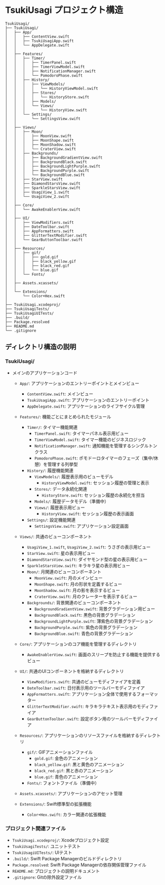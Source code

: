 # TsukiUsagi プロジェクト構造

```
TsukiUsagi/
├── TsukiUsagi/
│   ├── App/
│   │   ├── ContentView.swift
│   │   ├── TsukiUsagiApp.swift
│   │   └── AppDelegate.swift
│   │
│   ├── Features/
│   │   ├── Timer/
│   │   │   ├── TimerPanel.swift
│   │   │   ├── TimerViewModel.swift
│   │   │   ├── NotificationManager.swift
│   │   │   └── PomodoroPhase.swift
│   │   ├── History/
│   │   │   ├── ViewModels/
│   │   │   │   └── HistoryViewModel.swift
│   │   │   ├── Stores/
│   │   │   │   └── HistoryStore.swift
│   │   │   ├── Models/
│   │   │   └── Views/
│   │   │       └── HistoryView.swift
│   │   └── Settings/
│   │       └── SettingsView.swift
│   │
│   ├── Views/
│   │   ├── Moon/
│   │   │   ├── MoonView.swift
│   │   │   ├── MoonShape.swift
│   │   │   ├── MoonShadow.swift
│   │   │   └── CraterView.swift
│   │   ├── Backgrounds/
│   │   │   ├── BackgroundGradientView.swift
│   │   │   ├── BackgroundBlack.swift
│   │   │   ├── BackgroundLightPurple.swift
│   │   │   ├── BackgroundPurple.swift
│   │   │   └── BackgroundBlue.swift
│   │   ├── StarView.swift
│   │   ├── DiamondStarsView.swift
│   │   ├── SparkleStarsView.swift
│   │   ├── UsagiView_1.swift
│   │   └── UsagiView_2.swift
│   │
│   ├── Core/
│   │   └── AwakeEnablerView.swift
│   │
│   ├── UI/
│   │   ├── ViewModifiers.swift
│   │   ├── DateToolbar.swift
│   │   ├── AppFormatters.swift
│   │   ├── GlitterTextModifier.swift
│   │   └── GearButtonToolbar.swift
│   │
│   ├── Resources/
│   │   ├── gif/
│   │   │   ├── gold.gif
│   │   │   ├── black_yellow.gif
│   │   │   ├── black_red.gif
│   │   │   └── blue.gif
│   │   └── Fonts/
│   │
│   ├── Assets.xcassets/
│   │
│   └── Extensions/
│       └── Color+Hex.swift
│
├── TsukiUsagi.xcodeproj/
├── TsukiUsagiTests/
├── TsukiUsagiUITests/
├── .build/
├── Package.resolved
├── README.md
└── .gitignore
```

## ディレクトリ構造の説明

### TsukiUsagi/
- メインのアプリケーションコード
  - `App/`: アプリケーションのエントリーポイントとメインビュー
    - `ContentView.swift`: メインビュー
    - `TsukiUsagiApp.swift`: アプリケーションのエントリーポイント
    - `AppDelegate.swift`: アプリケーションのライフサイクル管理

  - `Features/`: 機能ごとにまとめられたモジュール
    - `Timer/`: タイマー機能関連
      - `TimerPanel.swift`: タイマーパネル表示用ビュー
      - `TimerViewModel.swift`: タイマー機能のビジネスロジック
      - `NotificationManager.swift`: 通知機能を管理するシングルトンクラス
      - `PomodoroPhase.swift`: ポモドーロタイマーのフェーズ（集中/休憩）を管理する列挙型
    - `History/`: 履歴機能関連
      - `ViewModels/`: 履歴表示用のビューモデル
        - `HistoryViewModel.swift`: セッション履歴の管理と表示
      - `Stores/`: データ永続化関連
        - `HistoryStore.swift`: セッション履歴の永続化を担当
      - `Models/`: 履歴データモデル（準備中）
      - `Views/`: 履歴表示用ビュー
        - `HistoryView.swift`: セッション履歴の表示画面
    - `Settings/`: 設定機能関連
      - `SettingsView.swift`: アプリケーション設定画面

  - `Views/`: 共通のビューコンポーネント
    - `UsagiView_1.swift`, `UsagiView_2.swift`: うさぎの表示用ビュー
    - `StarView.swift`: 星の表示用ビュー
    - `DiamondStarsView.swift`: ダイヤモンド型の星の表示用ビュー
    - `SparkleStarsView.swift`: キラキラ星の表示用ビュー
    - `Moon/`: 月関連のビューコンポーネント
      - `MoonView.swift`: 月のメインビュー
      - `MoonShape.swift`: 月の形状を定義するビュー
      - `MoonShadow.swift`: 月の影を表示するビュー
      - `CraterView.swift`: 月のクレーターを表示するビュー
    - `Backgrounds/`: 背景関連のビューコンポーネント
      - `BackgroundGradientView.swift`: 背景グラデーション用ビュー
      - `BackgroundBlack.swift`: 黒色の背景グラデーション
      - `BackgroundLightPurple.swift`: 薄紫色の背景グラデーション
      - `BackgroundPurple.swift`: 紫色の背景グラデーション
      - `BackgroundBlue.swift`: 青色の背景グラデーション

  - `Core/`: アプリケーションのコア機能を管理するディレクトリ
    - `AwakeEnablerView.swift`: 画面のスリープを防止する機能を提供するビュー

  - `UI/`: 共通のUIコンポーネントを格納するディレクトリ
    - `ViewModifiers.swift`: 共通のビューモディファイアを定義
    - `DateToolbar.swift`: 日付表示用のツールバーモディファイア
    - `AppFormatters.swift`: アプリケーション全体で使用するフォーマッター
    - `GlitterTextModifier.swift`: キラキラテキスト表示用のモディファイア
    - `GearButtonToolbar.swift`: 設定ボタン用のツールバーモディファイア

  - `Resources/`: アプリケーションのリソースファイルを格納するディレクトリ
    - `gif/`: GIFアニメーションファイル
      - `gold.gif`: 金色のアニメーション
      - `black_yellow.gif`: 黒と黄色のアニメーション
      - `black_red.gif`: 黒と赤のアニメーション
      - `blue.gif`: 青色のアニメーション
    - `Fonts/`: フォントファイル（準備中）

  - `Assets.xcassets/`: アプリケーションのアセット管理

  - `Extensions/`: Swift標準型の拡張機能
    - `Color+Hex.swift`: カラー関連の拡張機能

### プロジェクト関連ファイル
- `TsukiUsagi.xcodeproj/`: Xcodeプロジェクト設定
- `TsukiUsagiTests/`: ユニットテスト
- `TsukiUsagiUITests/`: UIテスト
- `.build/`: Swift Package Managerのビルドディレクトリ
- `Package.resolved`: Swift Package Managerの依存関係管理ファイル
- `README.md`: プロジェクトの説明ドキュメント
- `.gitignore`: Gitの除外設定ファイル